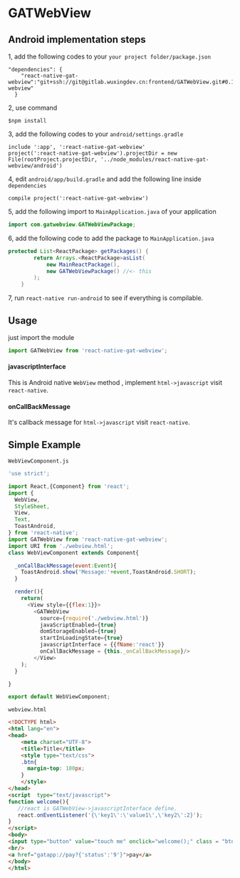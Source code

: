 # GATWebView
## Android implementation steps
1, add the following codes to your `your project folder/package.json`
```
"dependencies": {
    "react-native-gat-webview":"git+ssh://git@gitlab.wuxingdev.cn:frontend/GATWebView.git#0.13-webview"
  }
```
2, use command
```
$npm install
```
3, add the following codes to your `android/settings.gradle`
```
include ':app', ':react-native-gat-webview'
project(':react-native-gat-webview').projectDir = new File(rootProject.projectDir, '../node_modules/react-native-gat-webview/android')
```
4, edit `android/app/build.gradle` and add the following line inside `dependencies`
```
compile project(':react-native-gat-webview')
```
5, add the following import to `MainApplication.java` of your application

```java
import com.gatwebview.GATWebViewPackage;
```

6, add the following code to add the package to `MainApplication.java`

```java
protected List<ReactPackage> getPackages() {
        return Arrays.<ReactPackage>asList(
            new MainReactPackage(),
            new GATWebViewPackage() //<- this
        );
    }
```
7, run `react-native run-android` to see if everything is compilable.

## Usage

just import the module
```js
import GATWebView from 'react-native-gat-webview';
```

#### javascriptInterface
This is Android native `WebView` method , implement `html->javascript` visit `react-native`.

#### onCallBackMessage
It's callback message for  `html->javascript` visit `react-native`.

## Simple Example
`WebViewComponent.js`
```js
'use strict';

import React,{Component} from 'react';
import {
  WebView,
  StyleSheet,
  View,
  Text,
  ToastAndroid,
} from 'react-native';
import GATWebView from 'react-native-gat-webview';
import URI from './webview.html';
class WebViewComponent extends Component{

  _onCallBackMessage(event:Event){
    ToastAndroid.show('Message:'+event,ToastAndroid.SHORT);
  }

  render(){
    return(
      <View style={{flex:1}}>
        <GATWebView
          source={require('./webview.html')}
          javaScriptEnabled={true}
          domStorageEnabled={true}
          startInLoadingState={true}
          javascriptInterface = {{fName:'react'}}
          onCallBackMessage = {this._onCallBackMessage}/>
        </View>
    );
  }

}

export default WebViewComponent;
```
`webview.html`
```html
<!DOCTYPE html>
<html lang="en">
<head>
    <meta charset="UTF-8">
    <title>Title</title>
    <style type="text/css">
    .btn{
      margin-top: 100px;
    }
    </style>
</head>
<script  type="text/javascript">
function welcome(){
   //react is GATWebView->javascriptInterface define.
   react.onEventListener('{\'key1\':\'value1\',\'key2\':2}');
}
</script>
<body>
<input type="button" value="touch me" onclick="welcome();" class = "btn">
<br/>
<a href="gatapp://pay?{'status':'9'}">pay</a>
</body>
</html>

```
